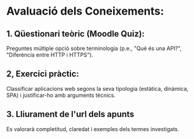 # Avaluació dels Coneixements:

## 1. Qüestionari teòric (Moodle Quiz):
Preguntes múltiple opció sobre terminologia (p.e., "Què és una API?", "Diferència entre HTTP i HTTPS").
## 2, Exercici pràctic:
Classificar aplicacions web segons la seva tipologia (estàtica, dinàmica, SPA) i justificar-ho amb arguments tècnics.
## 3. Lliurament de l'url dels apunts
Es valorarà completitud, claredat i exemples dels termes investigats.